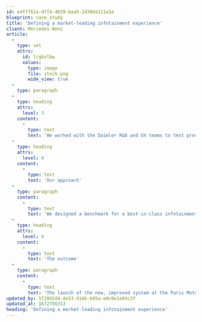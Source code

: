 ```yaml
---
id: e4fff61a-dff4-4659-baa5-2d30da111a1e
blueprint: case_study
title: 'Defining a market-leading infotainment experience'
client: Mercedes-Benz
article:
  -
    type: set
    attrs:
      id: lcgbvlbw
      values:
        type: image
        file: stock.png
        wide_view: true
  -
    type: paragraph
  -
    type: heading
    attrs:
      level: 3
    content:
      -
        type: text
        text: 'We worked with the Daimler R&D and UX teams to test product simulations and make recommendations to improve the experience ahead of its global launch.'
  -
    type: heading
    attrs:
      level: 4
    content:
      -
        type: text
        text: 'Our approach'
  -
    type: paragraph
    content:
      -
        type: text
        text: 'We designed a benchmark for a best-in-class infotainment experience. The scorecard included 180+ metrics ranging from system performance and content to accessibility and brand. We ran the simulation model, competitor systems and apps against the benchmark to uncover new opportunities to improve the user experience across key use cases.'
  -
    type: heading
    attrs:
      level: 4
    content:
      -
        type: text
        text: 'The outcome'
  -
    type: paragraph
    content:
      -
        type: text
        text: 'The launch of the new, improved system at the Paris Motor Show to rave reviews. An ongoing programme to continue to improve the experience across the vehicle for new use cases, including voice command and other connected applications.'
updated_by: 5f20d2d4-de53-416b-b95a-e8c0e1e84c3f
updated_at: 1672756313
heading: 'Defining a market-leading infotainment experience'
---
```

